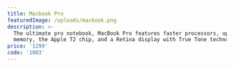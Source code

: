 ```yaml
---
title: Macbook Pro
featuredImage: /uploads/macbook.png
description: >-
  The ultimate pro notebook, MacBook Pro features faster processors, upgraded
  memory, the Apple T2 chip, and a Retina display with True Tone technology.
price: '1299'
code: '1003'
---
```


